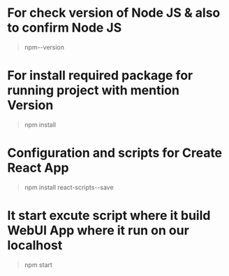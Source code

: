 # For check version of Node JS & also to confirm Node JS
  > npm--version
# For install required package for running project with mention Version
  > npm install 
# Configuration and scripts for Create React App
  > npm install react-scripts--save
# It start excute script where it build WebUI App where it run on our localhost 
  > npm start
